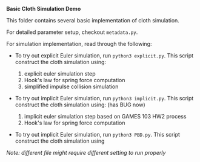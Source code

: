 **Basic Cloth Simulation Demo**

This folder contains several basic implementation of cloth simulation.

For detailed parameter setup, checkout `metadata.py`. 

For simulation implementation, read through the following:

- To try out explicit Euler simulation, run `python3 explicit.py`.
This script construct the cloth simulation using:
  1. explicit euler simulation step
  2. Hook's law for spring force computation
  3. simplified impulse collision simulation


- To try out implicit Euler simulation, run `python3 implicit.py`.
This script construct the cloth simulation using: (has BUG now)
  1. implicit euler simulation step based on GAMES 103 HW2 process
  2. Hook's law for spring force computation

- To try out implicit Euler simulation, run `python3 PBD.py`.
This script construct the cloth simulation using



*Note: different file might require different setting to run properly*